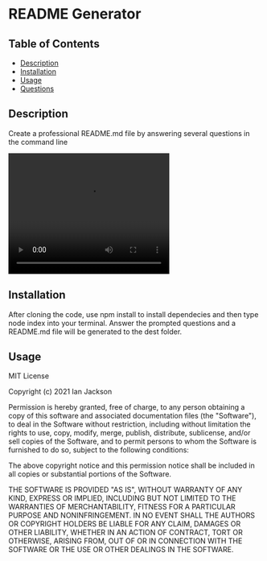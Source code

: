 # README Generator

## Table of Contents
* [Description](#description)
* [Installation](#install)
* [Usage](#usage)
* [Questions](#questions)

## Description <a name="description"></a>
Create a professional README.md file by answering several questions in the command line

<video width="320" height="240" controls>
  <source src="./demo/readme-demo.mp4" type="video/mp4">
</video>

## Installation <a name="install"></a>
After cloning the code, use npm install to install dependecies and then type node index into your terminal. Answer the prompted questions and a README.md file will be generated to the dest folder.

## Usage <a name="usage"></a>
MIT License

Copyright (c) 2021 Ian Jackson

Permission is hereby granted, free of charge, to any person obtaining a copy
of this software and associated documentation files (the "Software"), to deal
in the Software without restriction, including without limitation the rights
to use, copy, modify, merge, publish, distribute, sublicense, and/or sell
copies of the Software, and to permit persons to whom the Software is
furnished to do so, subject to the following conditions:

The above copyright notice and this permission notice shall be included in all
copies or substantial portions of the Software.

THE SOFTWARE IS PROVIDED "AS IS", WITHOUT WARRANTY OF ANY KIND, EXPRESS OR
IMPLIED, INCLUDING BUT NOT LIMITED TO THE WARRANTIES OF MERCHANTABILITY,
FITNESS FOR A PARTICULAR PURPOSE AND NONINFRINGEMENT. IN NO EVENT SHALL THE
AUTHORS OR COPYRIGHT HOLDERS BE LIABLE FOR ANY CLAIM, DAMAGES OR OTHER
LIABILITY, WHETHER IN AN ACTION OF CONTRACT, TORT OR OTHERWISE, ARISING FROM,
OUT OF OR IN CONNECTION WITH THE SOFTWARE OR THE USE OR OTHER DEALINGS IN THE
SOFTWARE.